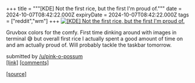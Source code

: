 +++
title = """[KDE] Not the first rice, but the first I'm proud of."""
date = 2024-10-07T08:42:22.000Z
expiryDate = 2024-10-07T08:42:22.000Z
tags = ["reddit","wm"]
+++
[![[KDE] Not the first rice, but the first I'm proud of.](https://preview.redd.it/nj669r44ratd1.jpeg?width=640&crop=smart&auto=webp&s=3ed8c8659b3666c7fc20b8f16a0d1fe58d9c3584 "[KDE] Not the first rice, but the first I'm proud of.")](https://www.reddit.com/r/unixporn/comments/1fy2z4g/kde_not_the_first_rice_but_the_first_im_proud_of/)

Gruvbox colors for the comfy. First time dinking around with images in terminal 😅 but overall first rice I actually spent a good amount of time on and am actually proud of. Will probably tackle the taskbar tomorrow.

submitted by [/u/pink-o-possum](https://www.reddit.com/user/pink-o-possum)  
[\[link\]](https://i.redd.it/nj669r44ratd1.jpeg) [\[comments\]](https://www.reddit.com/r/unixporn/comments/1fy2z4g/kde_not_the_first_rice_but_the_first_im_proud_of/)

[[source]](https://www.reddit.com/r/unixporn/comments/1fy2z4g/kde_not_the_first_rice_but_the_first_im_proud_of/)
